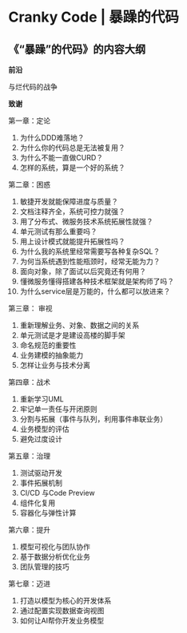 # Cranky Code | 暴躁的代码

## 《“暴躁”的代码》的内容大纲

**前沿**

与烂代码的战争

**致谢**

第一章：定论

1. 为什么DDD难落地？
2. 为什么你的代码总是无法被复用？
3. 为什么不能一直做CURD？
4. 怎样的系统，算是一个好的系统？

第二章：困惑

1. 敏捷开发就能保障进度与质量？
2. 文档注释齐全，系统可控力就强？
3. 用了分布式、微服务技术系统拓展性就强？
4. 单元测试有那么重要吗？
5. 用上设计模式就能提升拓展性吗？
6. 为什么我的系统里经常需要写各种复杂SQL？
7. 为何当系统遇到性能瓶颈时，经常无能为力？
8. 面向对象，除了面试以后究竟还有何用？
9. 懂微服务懂得搭建各种技术框架就是架构师了吗？
10. 为什么service层是万能的，什么都可以放进来？

第三章： 审视

1. 重新理解业务、对象、数据之间的关系
2. 单元测试是才是建设高楼的脚手架
3. 命名规范的重要性
4. 业务建模的抽象能力
5. 怎样让业务与技术分离

第四章：战术

1. 重新学习UML
2. 牢记单一责任与开闭原则
3. 分割与拓展（事件与队列，利用事件串联业务）
4. 业务模型的评估
5. 避免过度设计

第五章：治理

1. 测试驱动开发
2. 事件拓展机制
3. CI/CD 与Code Preview
4. 组件化复用
5. 容器化与弹性计算

第六章：提升

1. 模型可视化与团队协作
2. 基于数据分析优化业务
3. 团队管理的技巧

第七章：迈进

1. 打造以模型为核心的开发体系
2. 通过配置实现数据查询视图
3. 如何让AI帮你开发业务模型
